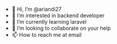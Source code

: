 - 👋 Hi, I’m @ariandi27
- 👀 I’m interested in backend developer
- 🌱 I’m currently learning laravel
- 💞️ I’m looking to collaborate on your help
- 📫 How to reach me at email

<!---
ariandi27/ariandi27 is a ✨ special ✨ repository because its `README.md` (this file) appears on your GitHub profile.
You can click the Preview link to take a look at your changes.
--->
